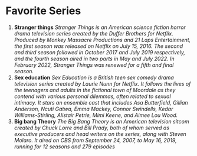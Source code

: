 # Favorite Series
1. **Stranger things**
   *Stranger Things is an American science fiction horror drama television series created by the Duffer Brothers for Netflix. Produced by Monkey Massacre Productions and 21 Laps Entertainment, the first season was released on Netflix on July 15, 2016. The second and third season followed in October 2017 and July 2019 respectively, and the fourth season aired in two parts in May and July 2022. In February 2022, Stranger Things was renewed for a fifth and final season.*
2. **Sex education**
*Sex Education is a British teen sex comedy drama television series created by Laurie Nunn for Netflix. It follows the lives of the teenagers and adults in the fictional town of Moordale as they contend with various personal dilemmas, often related to sexual intimacy. It stars an ensemble cast that includes Asa Butterfield, Gillian Anderson, Ncuti Gatwa, Emma Mackey, Connor Swindells, Kedar Williams-Stirling, Alistair Petrie, Mimi Keene, and Aimee Lou Wood.*
3. **Big bang Theory**
 *The Big Bang Theory is an American television sitcom created by Chuck Lorre and Bill Prady, both of whom served as executive producers and head writers on the series, along with Steven Molaro. It aired on CBS from September 24, 2007, to May 16, 2019, running for 12 seasons and 279 episodes*
